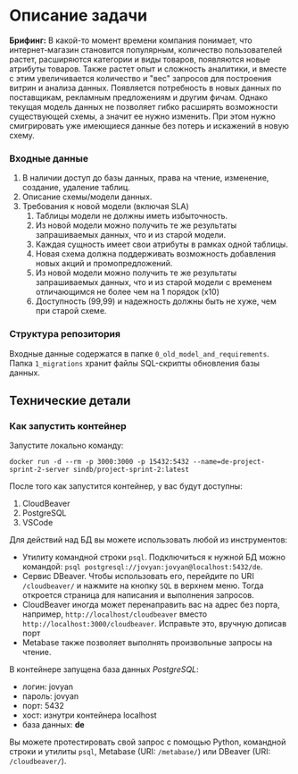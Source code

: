 # Описание задачи
**Брифинг:**
В какой-то момент времени компания понимает, что интернет-магазин становится популярным, количество пользователей растет, расширяются категории и виды товаров, появляются новые атрибуты товаров. Также растет опыт и сложность аналитики, и вместе с этим увеличивается количество и "вес" запросов для построения витрин и анализа данных. Появляется потребность в новых данных по поставщикам, рекламным предложениям и другим фичам. Однако текущая модель данных не позволяет гибко расширять возможности существующей схемы, а значит ее нужно изменить. При этом нужно смигрировать уже имеющиеся данные без потерь и искажений в новую схему.

### Входные данные
1. В наличии доступ до базы данных, права на чтение, изменение, создание, удаление таблиц.
2. Описание схемы/модели данных.
3. Требования к новой модели (включая SLA)
    1. Таблицы модели не должны иметь избыточность.
    2. Из новой модели можно получить те же результаты запрашиваемых данных, что и из старой модели.
    3. Каждая сущность имеет свои атрибуты в рамках одной таблицы.
    4. Новая схема должна поддерживать возможность добавления новых акций и промопредложений.
    5. Из новой модели можно получить те же результаты запрашиваемых данных, что и из старой модели с временем отличающимся не более чем на 1 порядок (x10)
    6. Доступность (99,99) и надежность должны быть не хуже, чем при старой схеме.

### Структура репозитория
Входные данные содержатся в папке `0_old_model_and_requirements`.
Папка `1_migrations` хранит файлы SQL-скрипты обновления базы данных.

## Технические детали
### Как запустить контейнер
Запустите локально команду:

```
docker run -d --rm -p 3000:3000 -p 15432:5432 --name=de-project-sprint-2-server sindb/project-sprint-2:latest
```

После того как запустится контейнер, у вас будут доступны:
1. CloudBeaver
2. PostgreSQL
3. VSCode

Для действий над БД вы можете использовать любой из инструментов:
- Утилиту командной строки `psql`. Подключиться к нужной БД можно командой: `psql postgresql://jovyan:jovyan@localhost:5432/de`.
- Сервис DBeaver. Чтобы использовать его, перейдите по URI `/cloudbeaver/` и нажмите на кнопку `SQL` в верхнем меню. Тогда откроется страница для написания и выполнения запросов.
- CloudBeaver иногда может перенаправить вас на адрес без порта, например, `http://localhost/cloudbeaver` вместо `http://localhost:3000/cloudbeaver`. Исправьте это, вручную дописав порт
- Metabase также позволяет выполнять произвольные запросы на чтение.

В контейнере запущена база данных *PostgreSQL*:
- логин: jovyan
- пароль: jovyan
- порт: 5432
- хост: изнутри контейнера localhost
- база данных: **de**

Вы можете протестировать свой запрос с помощью Python, командной строки и утилиты `psql`, Metabase (URI: `/metabase/`) или DBeaver (URI: `/cloudbeaver/`).

